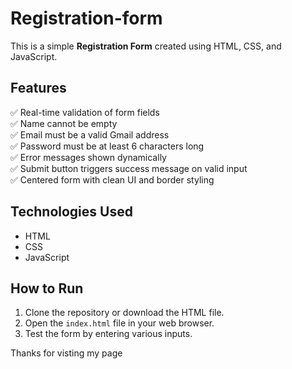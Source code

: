 # Registration-form
This is a simple **Registration Form** created using HTML, CSS, and JavaScript.

## Features

✅ Real-time validation of form fields  
✅ Name cannot be empty  
✅ Email must be a valid Gmail address  
✅ Password must be at least 6 characters long  
✅ Error messages shown dynamically  
✅ Submit button triggers success message on valid input  
✅ Centered form with clean UI and border styling  

## Technologies Used

- HTML  
- CSS  
- JavaScript  

## How to Run

1. Clone the repository or download the HTML file.
2. Open the `index.html` file in your web browser.
3. Test the form by entering various inputs.

Thanks for visting my page
